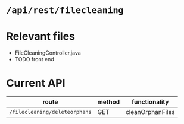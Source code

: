 # `/api/rest/filecleaning`
# Relevant files
- FileCleaningController.java
- TODO front end

# Current API
|route|method|functionality|
|-|-|-|
|`/filecleaning/deleteorphans`|GET|cleanOrphanFiles|
